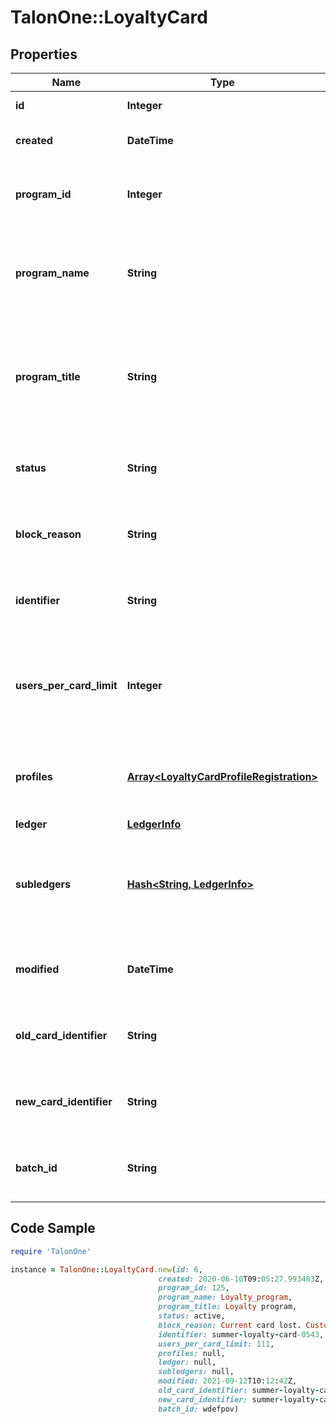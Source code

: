 # TalonOne::LoyaltyCard

## Properties

Name | Type | Description | Notes
------------ | ------------- | ------------- | -------------
**id** | **Integer** | Internal ID of this entity. | 
**created** | **DateTime** | The time this entity was created. | 
**program_id** | **Integer** | The ID of the loyalty program that owns this entity. | 
**program_name** | **String** | The integration name of the loyalty program that owns this entity. | [optional] 
**program_title** | **String** | The Campaign Manager-displayed name of the loyalty program that owns this entity. | [optional] 
**status** | **String** | Status of the loyalty card. Can be &#x60;active&#x60; or &#x60;inactive&#x60;.  | 
**block_reason** | **String** | Reason for transferring and blocking the loyalty card.  | [optional] 
**identifier** | **String** | The alphanumeric identifier of the loyalty card.  | 
**users_per_card_limit** | **Integer** | The max amount of customer profiles that can be linked to the card. 0 means unlimited.  | 
**profiles** | [**Array&lt;LoyaltyCardProfileRegistration&gt;**](LoyaltyCardProfileRegistration.md) | Integration IDs of the customers profiles linked to the card. | [optional] 
**ledger** | [**LedgerInfo**](LedgerInfo.md) |  | [optional] 
**subledgers** | [**Hash&lt;String, LedgerInfo&gt;**](LedgerInfo.md) | Displays point balances of the card in the subledgers of the loyalty program. | [optional] 
**modified** | **DateTime** | Timestamp of the most recent update of the loyalty card. | [optional] 
**old_card_identifier** | **String** | The alphanumeric identifier of the loyalty card.  | [optional] 
**new_card_identifier** | **String** | The alphanumeric identifier of the loyalty card.  | [optional] 
**batch_id** | **String** | The ID of the batch in which the loyalty card was created. | [optional] 

## Code Sample

```ruby
require 'TalonOne'

instance = TalonOne::LoyaltyCard.new(id: 6,
                                 created: 2020-06-10T09:05:27.993483Z,
                                 program_id: 125,
                                 program_name: Loyalty_program,
                                 program_title: Loyalty program,
                                 status: active,
                                 block_reason: Current card lost. Customer needs a new card.,
                                 identifier: summer-loyalty-card-0543,
                                 users_per_card_limit: 111,
                                 profiles: null,
                                 ledger: null,
                                 subledgers: null,
                                 modified: 2021-09-12T10:12:42Z,
                                 old_card_identifier: summer-loyalty-card-0543,
                                 new_card_identifier: summer-loyalty-card-0543,
                                 batch_id: wdefpov)
```


